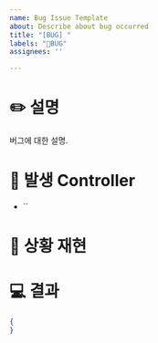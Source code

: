 ```yaml
---
name: Bug Issue Template
about: Describe about bug occurred
title: "[BUG] "
labels: "🐞BUG"
assignees: ''

---
```


# ✏️ 설명
버그에 대한 설명.

# 🌌 발생 Controller 
- ``

# 🧾 상황 재현

# 💻 결과

```json
{
}
